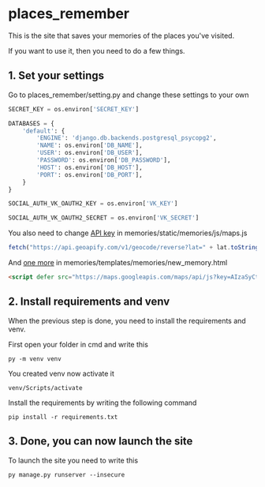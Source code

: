 # places_remember
This is the site that saves your memories of the places you've visited.

If you want to use it, then you need to do a few things.
## 1. Set your settings
Go to places_remember/setting.py and change these settings to your own
```python
SECRET_KEY = os.environ['SECRET_KEY']

DATABASES = {
    'default': {
        'ENGINE': 'django.db.backends.postgresql_psycopg2',
        'NAME': os.environ['DB_NAME'],
        'USER': os.environ['DB_USER'],
        'PASSWORD': os.environ['DB_PASSWORD'],
        'HOST': os.environ['DB_HOST'],
        'PORT': os.environ['DB_PORT'],
    }
}

SOCIAL_AUTH_VK_OAUTH2_KEY = os.environ['VK_KEY']

SOCIAL_AUTH_VK_OAUTH2_SECRET = os.environ['VK_SECRET']
```
You also need to change [API key](https://www.geoapify.com/) in memories/static/memories/js/maps.js

```javascript
fetch("https://api.geoapify.com/v1/geocode/reverse?lat=" + lat.toString() + "&lon=" + lng.toString() + "&apiKey=dc47041477c1448599b4eab4be3141e1", requestOptions)
```
And [one more](https://mapsplatform.google.com/) in memories/templates/memories/new_memory.html

```html
<script defer src="https://maps.googleapis.com/maps/api/js?key=AIzaSyCtM6oVFNXyJm8rHjiLHE-y4NkmxAA28wE&callback=initMap&v=weekly"></script>
```

## 2. Install requirements and venv
When the previous step is done, you need to install the requirements and venv.

First open your folder in cmd and write this
```
py -m venv venv
```
You created venv now activate it
```
venv/Scripts/activate
```
Install the requirements by writing the following command
```
pip install -r requirements.txt
```
## 3. Done, you can now launch the site
To launch the site you need to write this
```
py manage.py runserver --insecure
```
